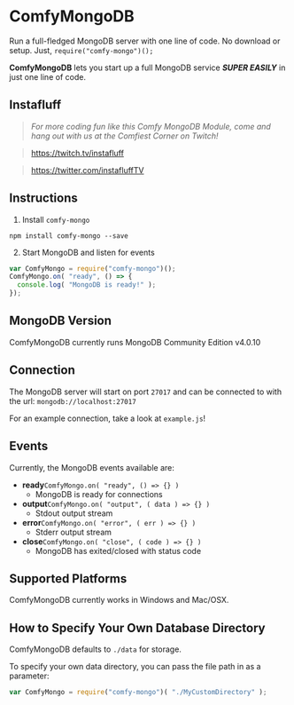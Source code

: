 # ComfyMongoDB
Run a full-fledged MongoDB server with one line of code. No download or setup. Just, `require("comfy-mongo")();`

**ComfyMongoDB** lets you start up a full MongoDB service ***SUPER EASILY*** in just one line of code.

## Instafluff ##
> *For more coding fun like this Comfy MongoDB Module, come and hang out with us at the Comfiest Corner on Twitch!*

> https://twitch.tv/instafluff

> https://twitter.com/instafluffTV

## Instructions ##
1. Install `comfy-mongo`
```
npm install comfy-mongo --save
```

2. Start MongoDB and listen for events
```javascript
var ComfyMongo = require("comfy-mongo")();
ComfyMongo.on( "ready", () => {
  console.log( "MongoDB is ready!" );
});
```

## MongoDB Version ##

ComfyMongoDB currently runs MongoDB Community Edition v4.0.10

## Connection ##

The MongoDB server will start on port `27017` and can be connected to with the url: `mongodb://localhost:27017`

For an example connection, take a look at `example.js`!

## Events ##

Currently, the MongoDB events available are:

- **ready**`ComfyMongo.on( "ready", () => {} )`
    - MongoDB is ready for connections
- **output**`ComfyMongo.on( "output", ( data ) => {} )`
    - Stdout output stream
- **error**`ComfyMongo.on( "error", ( err ) => {} )`
    - Stderr output stream
- **close**`ComfyMongo.on( "close", ( code ) => {} )`
    - MongoDB has exited/closed with status code

## Supported Platforms ##

ComfyMongoDB currently works in Windows and Mac/OSX.

## How to Specify Your Own Database Directory ##

ComfyMongoDB defaults to `./data` for storage.

To specify your own data directory, you can pass the file path in as a parameter:
```javascript
var ComfyMongo = require("comfy-mongo")( "./MyCustomDirectory" );
```
